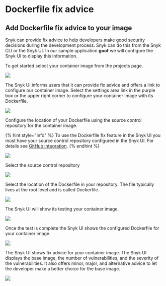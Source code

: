 # Dockerfile fix advice

## Add Dockerfile fix advice to your image

Snyk can provide fix advice to help developers make good security decisions during the development process. Snyk can do this from the Snyk CLI or the Snyk UI. In our sample application **goof** we will configure the Snyk UI to display this information.

To get started select your container image from the projects page.

![](https://partner-workshop-assets.s3.us-east-2.amazonaws.com/container\_image\_snyk\_ui.png)

The Snyk UI informs users that it can provide fix advice and offers a link to configure our container image. Select the settings area link in the purple box or the upper right corner to configure your container image with its Dockerfile.

![](https://partner-workshop-assets.s3.us-east-2.amazonaws.com/screen-shot-2020-08-21-at-4.38.33-pm.png)

Configure the location of your Dockerfile using the source control repository for the container image.

{% hint style="info" %}
To use the Dockerfile fix feature in the Snyk UI you must have your source control repository configured in the Snyk UI. For details see [GitHub integration](../../../../integrations/git-repository-scm-integrations/github-integration.md).
{% endhint %}

![](https://partner-workshop-assets.s3.us-east-2.amazonaws.com/screen-shot-2020-04-18-at-1.52.23-pm.png)

Select the source control repository

![](https://partner-workshop-assets.s3.us-east-2.amazonaws.com/screen-shot-2020-04-18-at-1.53.02-pm.png)

Select the location of the Dockerfile in your repository. The file typically lives at the root level and is called Dockerfile.

![](https://partner-workshop-assets.s3.us-east-2.amazonaws.com/screen-shot-2020-04-18-at-1.53.16-pm.png)

The Snyk UI will show its testing your container image.

![](https://partner-workshop-assets.s3.us-east-2.amazonaws.com/screen-shot-2020-04-18-at-2.16.19-pm.png)

Once the test is complete the Snyk UI shows the configured Dockerfile for your container image.

![](https://partner-workshop-assets.s3.us-east-2.amazonaws.com/container\_image\_goof\_dockerfile\_set.png)

The Snyk UI shows fix advice for your container image. The Snyk UI displays the base image, the number of vulnerabilities, and the severity of the vulnerabilities. It also offers minor, major, and alternative advice to let the developer make a better choice for the base image.

![](https://partner-workshop-assets.s3.us-east-2.amazonaws.com/image\_redmiation\_advice\_spc.png)
